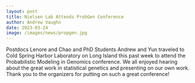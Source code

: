 ```yaml
---
layout: post
title: Nielsen Lab Attends ProbGen Conference
author: Andrew Vaughn
date: 2023-03-24
image: /images/news/propgen.jpg
---
```


Postdocs Lenore and Chao and PhD Students Andrew and Yun traveled to Cold Spring Harbor Laboratory on Long Island this past week to attend the Probabilistic Modeling in Genomics conference. We all enjoyed hearing about the great work in statistical genetics and presenting on our own work. Thank you to the organizers for putting on such a great conference!
